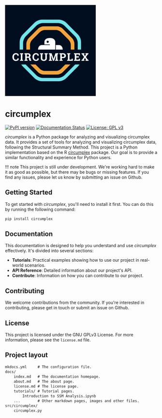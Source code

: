 <img src="https://github.com/MitchellAcoustics/circumplex/blob/main/docs/img/logo-dark.png" width="300">

# circumplex

[![PyPI version](https://badge.fury.io/py/circumplex.svg)](https://badge.fury.io/py/circumplex)
[![Documentation Status](https://readthedocs.org/projects/circumplex/badge/?version=latest)](https://circumplex.readthedocs.io/en/latest/?badge=latest)
[![License: GPL v3](https://img.shields.io/badge/License-GPLv3-blue.svg)](https://www.gnu.org/licenses/gpl-3.0)

_circumplex_ is a Python package for analyzing and visualizing circumplex data. It provides a set of tools for analyzing and visualizing circumplex data, following the Structural Summary Method. This project is a Python implementation based on the R [circumplex](https://circumplex.jmgirard.com/) package. Our goal is to provide a similar functionality and experience for Python users.

!!! note
    This project is still under development. We're working hard to make it as good as possible, but there may be bugs or missing features. If you find any issues, please let us know by submitting an issue on Github.

## Getting Started

To get started with _circumplex_, you'll need to install it first. You can do this by running the following command:

```bash
pip install circumplex
```

## Documentation

This documentation is designed to help you understand and use _circumplex_ effectively. It's divided into several sections:

- **Tutorials**: Practical examples showing how to use our project in real-world scenarios.
- **API Reference**: Detailed information about our project's API.
- **Contribute**: Information on how you can contribute to our project.

## Contributing

We welcome contributions from the community. If you're interested in contributing, please get in touch or submit an issue on Github.

## License

This project is licensed under the GNU GPLv3 License. For more information, please see the `license.md` file.

## Project layout

    mkdocs.yml     # The configuration file.
    docs/
        index.md   # The documentation homepage.
        about.md   # The about page.
        license.md # The license page.
        tutorials/ # Tutorial pages.
            Introduction to SSM Analysis.ipynb  
        ...        # Other markdown pages, images and other files.
    src/circumplex/
        circumplex.py 
